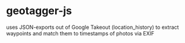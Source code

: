 # geotagger-js
uses JSON-exports out of Google Takeout (location_history) to extract waypoints and match them to timestamps of photos via EXIF
